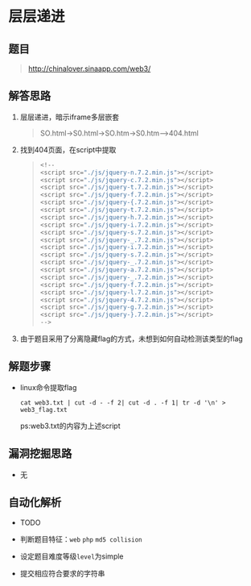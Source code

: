 # 层层递进

## 题目

> http://chinalover.sinaapp.com/web3/
>

## 解答思路

1. 层层递进，暗示iframe多层嵌套 

   > SO.html->S0.html->SO.htm->S0.htm-->404.html 

2. 找到404页面，在script中提取

   > ```javascript
   > <!--  
   > <script src="./js/jquery-n.7.2.min.js"></script>
   > <script src="./js/jquery-c.7.2.min.js"></script>
   > <script src="./js/jquery-t.7.2.min.js"></script>
   > <script src="./js/jquery-f.7.2.min.js"></script>
   > <script src="./js/jquery-{.7.2.min.js"></script>
   > <script src="./js/jquery-t.7.2.min.js"></script>
   > <script src="./js/jquery-h.7.2.min.js"></script>
   > <script src="./js/jquery-i.7.2.min.js"></script>
   > <script src="./js/jquery-s.7.2.min.js"></script>
   > <script src="./js/jquery-_.7.2.min.js"></script>
   > <script src="./js/jquery-i.7.2.min.js"></script>
   > <script src="./js/jquery-s.7.2.min.js"></script>
   > <script src="./js/jquery-_.7.2.min.js"></script>
   > <script src="./js/jquery-a.7.2.min.js"></script>
   > <script src="./js/jquery-_.7.2.min.js"></script>
   > <script src="./js/jquery-f.7.2.min.js"></script>
   > <script src="./js/jquery-l.7.2.min.js"></script>
   > <script src="./js/jquery-4.7.2.min.js"></script>
   > <script src="./js/jquery-g.7.2.min.js"></script>
   > <script src="./js/jquery-}.7.2.min.js"></script>
   > -->
   > ```

3. 由于题目采用了分离隐藏flag的方式，未想到如何自动检测该类型的flag


## 解题步骤

- linux命令提取flag

  ```shell
  cat web3.txt | cut -d - -f 2| cut -d . -f 1| tr -d '\n' > web3_flag.txt
  ```

   ps:web3.txt的内容为上述script

## 漏洞挖掘思路

- 无

## 自动化解析

- TODO

- 判断题目特征：`web` `php` `md5 collision`
- 设定题目难度等级`level`为simple
- 提交相应符合要求的字符串

